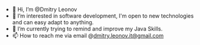 - 👋 Hi, I’m @Dmitry Leonov
- 👀 I’m interested in software development, I'm open to new technologies and can easy adapt to anything.
- 🌱 I’m currently trying to remind and improve my Java Skills.
- 📫 How to reach me via email @dmitry.leonov.it@gmail.com

<!---
dmitryiLeonov/dmitryiLeonov is a ✨ special ✨ repository because its `README.md` (this file) appears on your GitHub profile.
You can click the Preview link to take a look at your changes.
--->
